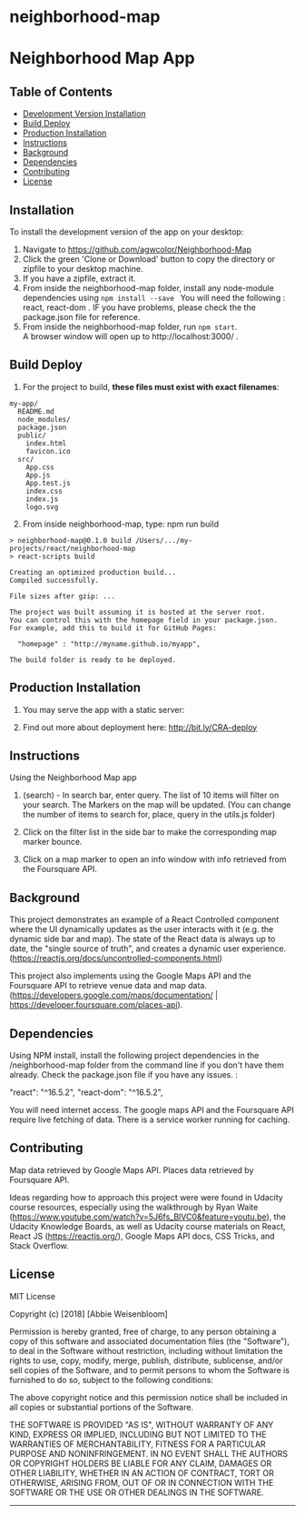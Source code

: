 neighborhood-map
=====================

# Neighborhood Map App

## Table of Contents
* [Development Version Installation](#installation)
* [Build Deploy](#build-deploy)
* [Production Installation](#production-installation)
* [Instructions](#instructions)
* [Background](#background)
* [Dependencies](#dependencies)
* [Contributing](#contributing)
* [License](#license)

## Installation

To install the development version of the app on your desktop:
1. Navigate to https://github.com/agwcolor/Neighborhood-Map 
2. Click the green 'Clone or Download' button to copy the directory or zipfile to your desktop machine.
3. If you have a zipfile, extract it.
4. From inside the neighborhood-map folder, install any node-module dependencies using 
    ````npm install --save ````
    You will need the following : react, react-dom . IF you have problems, please check the the package.json file for reference.  
5. From inside the neighborhood-map folder, run ````npm start````.  
   A browser window will open up to http://localhost:3000/ .  
 
## Build Deploy 
1. For the project to build, **these files must exist with exact filenames**:
```
my-app/
  README.md
  node_modules/
  package.json
  public/
    index.html
    favicon.ico
  src/
    App.css
    App.js
    App.test.js
    index.css
    index.js
    logo.svg
```

2. From inside neighborhood-map, type: npm run build 
```
> neighborhood-map@0.1.0 build /Users/.../my-projects/react/neighborhood-map
> react-scripts build

Creating an optimized production build...
Compiled successfully.

File sizes after gzip: ...

The project was built assuming it is hosted at the server root.
You can control this with the homepage field in your package.json.
For example, add this to build it for GitHub Pages:

  "homepage" : "http://myname.github.io/myapp",

The build folder is ready to be deployed.
```

## Production Installation

1. You may serve the app with a static server:

2. Find out more about deployment here: 
  http://bit.ly/CRA-deploy

## Instructions

Using the Neighborhood Map app

1. (search) - In search bar, enter query. The list of 10 items will filter on your search. The Markers on the map will be updated. (You can change the number of items to search for, place, query in the utils.js folder)

2. Click on the filter list in the side bar to make the corresponding map marker bounce.
3. Click on a map marker to open an info window with info retrieved from the Foursquare API. 

## Background
This project demonstrates an example of a React Controlled component where the UI dynamically updates as the user interacts with it (e.g. the dynamic side bar and map). The state of the React data is always up to date, the "single source of truth", and creates a dynamic user experience. (https://reactjs.org/docs/uncontrolled-components.html)

This project also implements using the Google Maps API and the Foursquare API to retrieve venue data and map data. (https://developers.google.com/maps/documentation/ | https://developer.foursquare.com/places-api). 


## Dependencies
Using NPM install, install the following project dependencies in the /neighborhood-map folder from the command line if you don't have them already.  Check the package.json file if you have any issues. :

"react": "^16.5.2",
"react-dom": "^16.5.2",


You will need internet access. The google maps API and the Foursquare API require live fetching of data.  There is a service worker running for caching.

## Contributing
Map data retrieved by Google Maps API.
Places data retrieved by Foursquare API.

Ideas regarding how to approach this project were were found in Udacity course resources, especially using the walkthrough by Ryan Waite (https://www.youtube.com/watch?v=5J6fs_BlVC0&feature=youtu.be), the Udacity Knowledge Boards, as well as Udacity course materials on React, React JS (https://reactjs.org/), Google Maps API docs, CSS Tricks, and Stack Overflow. 

## License

MIT License

Copyright (c) [2018] [Abbie Weisenbloom]

Permission is hereby granted, free of charge, to any person obtaining a copy
of this software and associated documentation files (the "Software"), to deal
in the Software without restriction, including without limitation the rights
to use, copy, modify, merge, publish, distribute, sublicense, and/or sell
copies of the Software, and to permit persons to whom the Software is
furnished to do so, subject to the following conditions:

The above copyright notice and this permission notice shall be included in all
copies or substantial portions of the Software.

THE SOFTWARE IS PROVIDED "AS IS", WITHOUT WARRANTY OF ANY KIND, EXPRESS OR
IMPLIED, INCLUDING BUT NOT LIMITED TO THE WARRANTIES OF MERCHANTABILITY,
FITNESS FOR A PARTICULAR PURPOSE AND NONINFRINGEMENT. IN NO EVENT SHALL THE
AUTHORS OR COPYRIGHT HOLDERS BE LIABLE FOR ANY CLAIM, DAMAGES OR OTHER
LIABILITY, WHETHER IN AN ACTION OF CONTRACT, TORT OR OTHERWISE, ARISING FROM,
OUT OF OR IN CONNECTION WITH THE SOFTWARE OR THE USE OR OTHER DEALINGS IN THE
SOFTWARE.

---------------------------------------